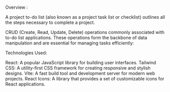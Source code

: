 Overview :

A project to-do list (also known as a project task list or checklist) outlines all the steps necessary to complete a project. 

CRUD (Create, Read, Update, Delete) operations commonly associated with to-do list applications. These operations form the backbone of data manipulation and are essential for managing tasks efficiently:


Technologies Used:


React: A popular JavaScript library for building user interfaces.
Tailwind CSS: A utility-first CSS framework for creating responsive and stylish designs.
Vite: A fast build tool and development server for modern web projects.
React Icons: A library that provides a set of customizable icons for React applications.

